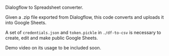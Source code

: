 Dialogflow to Spreadsheet converter.

Given a .zip file exported from Dialogflow, this code converts and uploads it into Google Sheets.

A set of `credentials.json` and `token.pickle` in `./df-to-csv` is necessary to create, edit and make public Google Sheets.

Demo video on its usage to be included soon.
